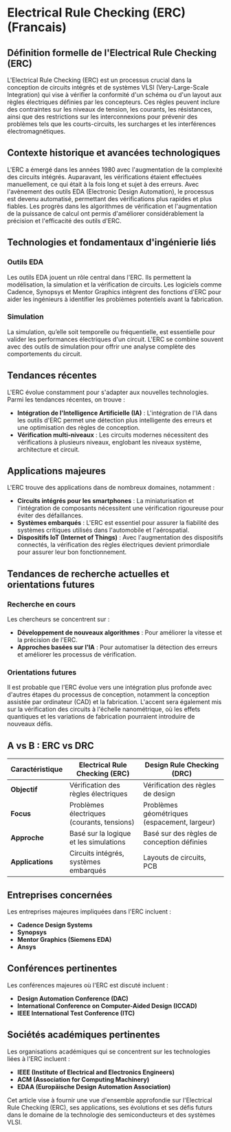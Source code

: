 # Electrical Rule Checking (ERC) (Francais)

## Définition formelle de l'Electrical Rule Checking (ERC)

L'Electrical Rule Checking (ERC) est un processus crucial dans la conception de circuits intégrés et de systèmes VLSI (Very-Large-Scale Integration) qui vise à vérifier la conformité d'un schéma ou d'un layout aux règles électriques définies par les concepteurs. Ces règles peuvent inclure des contraintes sur les niveaux de tension, les courants, les résistances, ainsi que des restrictions sur les interconnexions pour prévenir des problèmes tels que les courts-circuits, les surcharges et les interférences électromagnétiques.

## Contexte historique et avancées technologiques

L'ERC a émergé dans les années 1980 avec l'augmentation de la complexité des circuits intégrés. Auparavant, les vérifications étaient effectuées manuellement, ce qui était à la fois long et sujet à des erreurs. Avec l'avènement des outils EDA (Electronic Design Automation), le processus est devenu automatisé, permettant des vérifications plus rapides et plus fiables. Les progrès dans les algorithmes de vérification et l'augmentation de la puissance de calcul ont permis d'améliorer considérablement la précision et l'efficacité des outils d'ERC.

## Technologies et fondamentaux d'ingénierie liés

### Outils EDA

Les outils EDA jouent un rôle central dans l'ERC. Ils permettent la modélisation, la simulation et la vérification de circuits. Les logiciels comme Cadence, Synopsys et Mentor Graphics intègrent des fonctions d'ERC pour aider les ingénieurs à identifier les problèmes potentiels avant la fabrication.

### Simulation 

La simulation, qu’elle soit temporelle ou fréquentielle, est essentielle pour valider les performances électriques d'un circuit. L'ERC se combine souvent avec des outils de simulation pour offrir une analyse complète des comportements du circuit.

## Tendances récentes

L'ERC évolue constamment pour s'adapter aux nouvelles technologies. Parmi les tendances récentes, on trouve :

- **Intégration de l'Intelligence Artificielle (IA)** : L'intégration de l'IA dans les outils d'ERC permet une détection plus intelligente des erreurs et une optimisation des règles de conception.
- **Vérification multi-niveaux** : Les circuits modernes nécessitent des vérifications à plusieurs niveaux, englobant les niveaux système, architecture et circuit.

## Applications majeures

L'ERC trouve des applications dans de nombreux domaines, notamment :

- **Circuits intégrés pour les smartphones** : La miniaturisation et l'intégration de composants nécessitent une vérification rigoureuse pour éviter des défaillances.
- **Systèmes embarqués** : L'ERC est essentiel pour assurer la fiabilité des systèmes critiques utilisés dans l'automobile et l'aérospatial.
- **Dispositifs IoT (Internet of Things)** : Avec l'augmentation des dispositifs connectés, la vérification des règles électriques devient primordiale pour assurer leur bon fonctionnement.

## Tendances de recherche actuelles et orientations futures

### Recherche en cours

Les chercheurs se concentrent sur :

- **Développement de nouveaux algorithmes** : Pour améliorer la vitesse et la précision de l'ERC.
- **Approches basées sur l'IA** : Pour automatiser la détection des erreurs et améliorer les processus de vérification.

### Orientations futures

Il est probable que l'ERC évolue vers une intégration plus profonde avec d'autres étapes du processus de conception, notamment la conception assistée par ordinateur (CAD) et la fabrication. L'accent sera également mis sur la vérification des circuits à l'échelle nanométrique, où les effets quantiques et les variations de fabrication pourraient introduire de nouveaux défis.

## A vs B : ERC vs DRC

| **Caractéristique**          | **Electrical Rule Checking (ERC)** | **Design Rule Checking (DRC)** |
|------------------------------|------------------------------------|---------------------------------|
| **Objectif**                 | Vérification des règles électriques | Vérification des règles de design |
| **Focus**                    | Problèmes électriques (courants, tensions) | Problèmes géométriques (espacement, largeur) |
| **Approche**                 | Basé sur la logique et les simulations | Basé sur des règles de conception définies |
| **Applications**             | Circuits intégrés, systèmes embarqués | Layouts de circuits, PCB |

## Entreprises concernées

Les entreprises majeures impliquées dans l'ERC incluent :

- **Cadence Design Systems**
- **Synopsys**
- **Mentor Graphics (Siemens EDA)**
- **Ansys**

## Conférences pertinentes

Les conférences majeures où l'ERC est discuté incluent :

- **Design Automation Conference (DAC)**
- **International Conference on Computer-Aided Design (ICCAD)**
- **IEEE International Test Conference (ITC)**

## Sociétés académiques pertinentes

Les organisations académiques qui se concentrent sur les technologies liées à l'ERC incluent :

- **IEEE (Institute of Electrical and Electronics Engineers)**
- **ACM (Association for Computing Machinery)**
- **EDAA (Europäische Design Automation Association)**

Cet article vise à fournir une vue d'ensemble approfondie sur l'Electrical Rule Checking (ERC), ses applications, ses évolutions et ses défis futurs dans le domaine de la technologie des semiconducteurs et des systèmes VLSI.